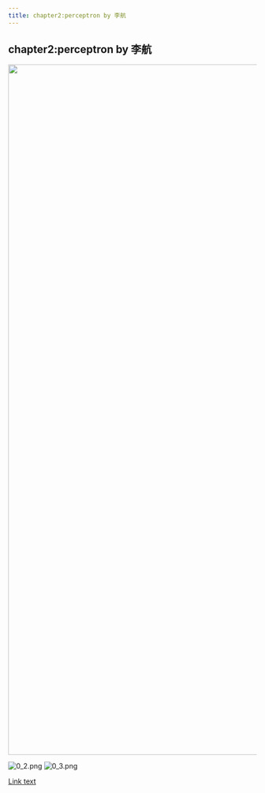 ```yaml
---
title: chapter2:perceptron by 李航
---
```

## chapter2:perceptron by 李航
    
<a href="https://sm.ms/image/nUgdepwsqC1KiY4" target="_blank"><img src="https://i.loli.net/2019/08/31/nUgdepwsqC1KiY4.png" width="1400"></a>

![0_2.png](https://i.loli.net/2019/08/31/VqOYIFQLMedA6N4.png)
![0_3.png](https://i.loli.net/2019/08/31/8kKUFe9ghoQ65Mm.png)

<a href="666">Link text</a>


  